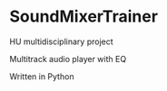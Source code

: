 # SoundMixerTrainer
HU multidisciplinary project

Multitrack audio player with EQ

Written in Python
